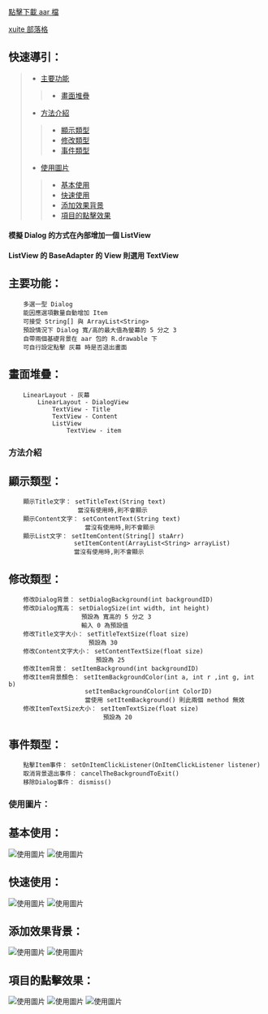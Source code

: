 
[點擊下載 aar 檔](https://drive.google.com/file/d/0BxLWenH1MuEeY2NJZXdJM3BwMk0/view?usp=sharing)

[ xuite 部落格](http://blog.xuite.net/kalian/code/519824158)

## 快速導引：

> * [主要功能](#主要功能)
>> * [畫面堆疊](#畫面堆疊)
> * [方法介紹](#方法介紹)
>> * [顯示類型](#顯示類型)
>> * [修改類型](#修改類型)
>> * [事件類型](#事件類型)
> * [使用圖片](#使用圖片)
>> * [基本使用](#基本使用)
>> * [快速使用](#快速使用)
>> * [添加效果背景](#添加效果背景)
>> * [項目的點擊效果](#項目的點擊效果)

#### 模擬 Dialog 的方式在內部增加一個 ListView
#### ListView 的 BaseAdapter 的 View 則選用 TextView

## 主要功能：

```
    多選一型 Dialog
    能因應選項數量自動增加 Item
    可接受 String[] 與 ArrayList<String>
    預設情況下 Dialog 寬/高的最大值為螢幕的 5 分之 3
    自帶兩個基礎背景在 aar 包的 R.drawable 下
    可自行設定點擊 灰幕 時是否退出畫面
```

## 畫面堆疊：

```
    LinearLayout - 灰幕
        LinearLayout - DialogView
            TextView - Title
            TextView - Content
            ListView
                TextView - item
```

### 方法介紹

## 顯示類型：

```
    顯示Title文字： setTitleText(String text)
                   當沒有使用時,則不會顯示
    顯示Content文字： setContentText(String text)
                     當沒有使用時,則不會顯示
    顯示List文字： setItemContent(String[] staArr)
                  setItemContent(ArrayList<String> arrayList)
                  當沒有使用時,則不會顯示
```

## 修改類型：

```
    修改Dialog背景： setDialogBackground(int backgroundID)
    修改Dialog寬高： setDialogSize(int width, int height)
                    預設為 寬高的 5 分之 3
                    輸入 0 為預設值
    修改Title文字大小： setTitleTextSize(float size)
                      預設為 30
    修改Content文字大小： setContentTextSize(float size)
                        預設為 25
    修改Item背景： setItemBackground(int backgroundID)
    修改Item背景顏色： setItemBackgroundColor(int a, int r ,int g, int b)
                     setItemBackgroundColor(int ColorID)
                     當使用 setItemBackground() 則此兩個 method 無效
    修改ItemTextSize大小： setItemTextSize(float size)
                          預設為 20
```

## 事件類型：

```
    點擊Item事件： setOnItemClickListener(OnItemClickListener listener)
    取消背景退出事件： cancelTheBackgroundToExit()
    移除Dialog事件： dismiss()
```

### 使用圖片：

## 基本使用：

![使用圖片](http://a.share.photo.xuite.net/kalian/1a8ed73/20226000/1166825123_x.jpg)
![使用圖片](http://a.share.photo.xuite.net/kalian/1a8ed74/20226000/1166825124_x.jpg)

## 快速使用：

![使用圖片](http://a.share.photo.xuite.net/kalian/1a8edf1/20226000/1166826017_x.jpg)
![使用圖片](http://a.share.photo.xuite.net/kalian/1a8ed20/20226000/1166824272_x.jpg)

## 添加效果背景：

![使用圖片](http://a.share.photo.xuite.net/kalian/1a8edf2/20226000/1166826018_x.jpg)
![使用圖片](http://a.share.photo.xuite.net/kalian/1a8ed61/20226000/1166824849_x.jpg)

## 項目的點擊效果：

![使用圖片](http://a.share.photo.xuite.net/kalian/1a8ed02/20226000/1166824754_x.jpg)
![使用圖片](http://a.share.photo.xuite.net/kalian/1a8edd9/20226000/1166825225_x.jpg)
![使用圖片](http://a.share.photo.xuite.net/kalian/1a8ed84/20226000/1166825908_x.jpg)
